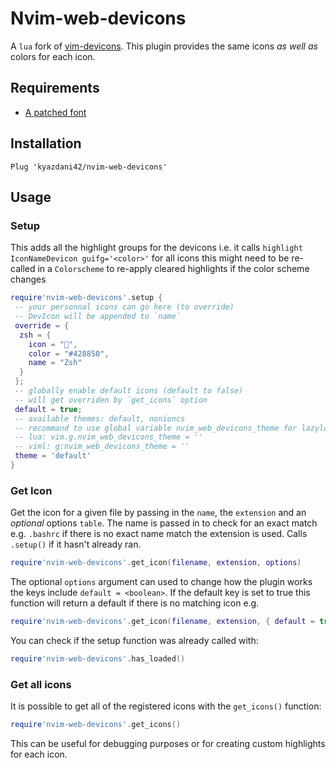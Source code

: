 # Nvim-web-devicons

A `lua` fork of [vim-devicons](https://github.com/ryanoasis/vim-devicons). This plugin provides the same icons _as well as_
colors for each icon.

## Requirements

- [A patched font](https://www.nerdfonts.com/)

## Installation

```vim
Plug 'kyazdani42/nvim-web-devicons'
```

## Usage

### Setup

This adds all the highlight groups for the devicons
i.e. it calls `highlight IconNameDevicon guifg='<color>'` for all icons
this might need to be re-called in a `Colorscheme` to re-apply cleared highlights
if the color scheme changes

```lua
require'nvim-web-devicons'.setup {
 -- your personnal icons can go here (to override)
 -- DevIcon will be appended to `name`
 override = {
  zsh = {
    icon = "",
    color = "#428850",
    name = "Zsh"
  }
 };
 -- globally enable default icons (default to false)
 -- will get overriden by `get_icons` option
 default = true;
 -- available themes: default, nonioncs
 -- recommand to use global variable nvim_web_devicons_theme for lazyloading.
 -- lua: vim.g.nvim_web_devicons_theme = ''
 -- viml: g:nvim_web_devicons_theme = ''
 theme = 'default'
}
```

### Get Icon

Get the icon for a given file by passing in the `name`, the `extension` and an _optional_ options `table`.
The name is passed in to check for an exact match e.g. `.bashrc` if there is no exact name match the extension
is used. Calls `.setup()` if it hasn't already ran.

```lua
require'nvim-web-devicons'.get_icon(filename, extension, options)
```

The optional `options` argument can used to change how the plugin works the keys include
`default = <boolean>`. If the default key is set to true this function will return a default
if there is no matching icon
e.g.

```lua
require'nvim-web-devicons'.get_icon(filename, extension, { default = true })
```

You can check if the setup function was already called with:

```lua
require'nvim-web-devicons'.has_loaded()
```

### Get all icons

It is possible to get all of the registered icons with the `get_icons()` function:

```lua
require'nvim-web-devicons'.get_icons()
```

This can be useful for debugging purposes or for creating custom highlights for each icon.
